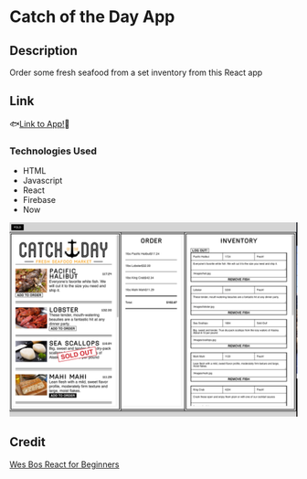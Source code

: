 # Catch of the Day App

## Description

Order some fresh seafood from a set inventory from this React app

## Link

🐟[Link to App!](https://react-restaurant.d88naimi.vercel.app/)🐠

### Technologies Used

- HTML
- Javascript
- React
- Firebase
- Now

![App ScreenShot](public/images/cothd.png)

## Credit

[Wes Bos React for Beginners](https://reactforbeginners.com/)
